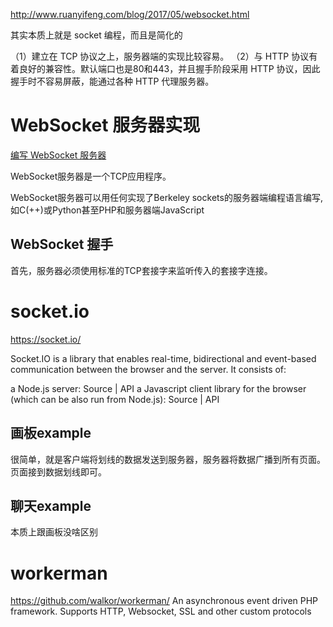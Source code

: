 http://www.ruanyifeng.com/blog/2017/05/websocket.html

其实本质上就是 socket 编程，而且是简化的

（1）建立在 TCP 协议之上，服务器端的实现比较容易。
（2）与 HTTP 协议有着良好的兼容性。默认端口也是80和443，并且握手阶段采用 HTTP 协议，因此握手时不容易屏蔽，能通过各种 HTTP 代理服务器。




# WebSocket 服务器实现
[编写 WebSocket 服务器][1]

WebSocket服务器是一个TCP应用程序。

WebSocket服务器可以用任何实现了Berkeley sockets的服务器端编程语言编写,如C(++)或Python甚至PHP和服务器端JavaScript

## WebSocket 握手
首先，服务器必须使用标准的TCP套接字来监听传入的套接字连接。



# socket.io 
https://socket.io/

Socket.IO is a library that enables real-time, bidirectional and event-based communication between the browser and the server. It consists of:

a Node.js server: Source | API
a Javascript client library for the browser (which can be also run from Node.js): Source | API

## 画板example
很简单，就是客户端将划线的数据发送到服务器，服务器将数据广播到所有页面。页面接到数据划线即可。

## 聊天example
本质上跟画板没啥区别


# workerman
https://github.com/walkor/workerman/
An asynchronous event driven PHP framework. Supports HTTP, Websocket, SSL and other custom protocols


[1]: https://developer.mozilla.org/zh-CN/docs/Web/API/WebSockets_API/Writing_WebSocket_servers "编写 WebSocket 服务器"
[2]: http://www.ruanyifeng.com/blog/2017/05/websocket.html "WebSocket 教程"